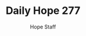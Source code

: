 ---
image: /assets/img/daily-hope-default-artwork.png
title: Daily Hope 277
number: 277
categories:
  - Daily Hope
author: Hope Staff
notes: Daily Hope 277
embed: >-
  <iframe src="https://open.spotify.com/embed/episode/3vgrPdUFNySaU0Yo7fT58J?utm_source=generator" width="400px" height="102px" frameborder=“0" scrolling=“no”></iframe>
---